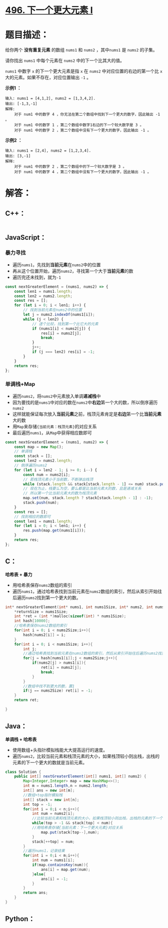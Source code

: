 # [496. 下一个更大元素 I](https://leetcode-cn.com/problems/next-greater-element-i/)

# 题目描述：

给你两个 **没有重复元素** 的数组 `nums1` 和 `nums2` ，其中`nums1` 是 `nums2` 的子集。

请你找出 `nums1` 中每个元素在 `nums2` 中的下一个比其大的值。

`nums1` 中数字 `x` 的下一个更大元素是指 `x` 在 `nums2` 中对应位置的右边的第一个比 `x` 大的元素。如果不存在，对应位置输出 `-1` 。

 

**示例1 ：**

```
输入: nums1 = [4,1,2], nums2 = [1,3,4,2].
输出: [-1,3,-1]
解释:
    对于 num1 中的数字 4 ，你无法在第二个数组中找到下一个更大的数字，因此输出 -1 。
    对于 num1 中的数字 1 ，第二个数组中数字1右边的下一个较大数字是 3 。
    对于 num1 中的数字 2 ，第二个数组中没有下一个更大的数字，因此输出 -1 。
```

**示例2 ：**

```
输入: nums1 = [2,4], nums2 = [1,2,3,4].
输出: [3,-1]
解释:
    对于 num1 中的数字 2 ，第二个数组中的下一个较大数字是 3 。
    对于 num1 中的数字 4 ，第二个数组中没有下一个更大的数字，因此输出 -1 。
```



# 解答：

## C++：

```C++

```

## JavaScript：

### 暴力寻找

- 遍历`nums1`，先找到**当前元素**在`nums2`中的位置
- 再从这个位置开始，遍历`nums2`，寻找第一个大于**当前元素**的数
- 遍历完还未找到，就为`-1`

```JavaScript
const nextGreaterElement = (nums1, nums2) => {
    const len1 = nums1.length;
    const len2 = nums2.length;
    const res = [];
    for (let i = 0; i < len1; i++) {
        // 找到当前元素在nums2中的位置
        let j = nums2.indexOf(nums1[i]);
        while (j < len2) {
            // 逐个比较，找到第一个比它大的元素
            if (nums1[i] < nums2[j]) {
                res[i] = nums2[j];
                break;
            }
            j++;
            if (j === len2) res[i] = -1;
        }
    }
    return res;
};
```

### 单调栈+Map

- 遍历`nums2`，将`nums2`中元素放入单调**递减栈**中
- 因为要找的是`nums1`中对应的数在`nums2`中**右边**第一个大的数，所以倒序遍历`nums2`
- 这样就能保证每次放入**当前元素**之前，栈顶元素肯定是**右边**第一个比**当前元素**大的数
- 用`Map`来存储`{当前元素：栈顶元素}`的对应关系
- 最后遍历`nums1`，从`Map`中获得相应数即可

```JavaScript
const nextGreaterElement = (nums1, nums2) => {
    const map = new Map();
    // 单调栈
    const stack = [];
    const len2 = nums2.length;
    // 倒序遍历nums2
    for (let i = len2 - 1; i >= 0; i--) {
        const num = nums2[i];
        // 若栈顶元素小于当前数，不断弹出栈顶
        while (stack.length && stack[stack.length - 1] <= num) stack.pop();
        // 现在为止，栈要么为空，要么都是比当前元素大的数，且是递减关系
        // 所以第一个比当前元素大的数为栈顶元素
        map.set(num, stack.length ? stack[stack.length - 1] : -1);
        stack.push(num);
    }
    const res = [];
    // 找到相应的数即可
    const len1 = nums1.length;
    for (let i = 0; i < len1; i++) {
        res.push(map.get(nums1[i]));
    }
    return res;
};
```


## C：
**哈希表 + 暴力**  
- 用哈希表保存`nums2`数组的索引
- 遍历`nums1`，通过哈希表找到当前元素在`nums2`数组的索引，然后从索引开始往后遍历`nums2`找到第一个更大的数。
```c
int* nextGreaterElement(int* nums1, int nums1Size, int* nums2, int nums2Size, int* returnSize){
    *returnSize = nums1Size;
    int *ret = (int *)malloc(sizeof(int) * nums1Size);
    int hash[10000];
    //哈希表保存nums2数组的索引
    for(int i = 0; i < nums2Size;i++){
        hash[nums2[i]] = i;
    }
    for(int i = 0; i < nums1Size; i++){
        int j;
        //通过哈希表找到当前元素在nums2数组的索引，然后从索引开始往后遍历nums2找到第一个更大的数
        for(j = hash[nums1[i]];j < nums2Size;j++){
            if(nums2[j] > nums1[i]){
                ret[i] = nums2[j];
                break;
            }
        }
        //数组中找不到更大的数，置1
        if(j == nums2Size) ret[i] = -1;
    }
    return ret;
    
}
```

## Java：
**单调栈 + 哈希表**  
- 使用数组+头指针模拟栈能大大提高运行的速度。
- 遍历`nums2`，比较当前元素和栈顶元素的大小，如果栈顶较小则出栈，出栈的元素的下一个更大的数就是当前元素。
```java
class Solution {
    public int[] nextGreaterElement(int[] nums1, int[] nums2) {
        Map<Integer,Integer> map = new HashMap<>();
        int m = nums1.length,n = nums2.length;
        int[] ans = new int[m];
        //数组+top指针模拟栈
        int[] stack = new int[n];
        int top = -1;
        for(int i = 0;i < n;i++){
            int num = nums2[i];
            //比较当前元素和栈顶元素的大小，如果栈顶较小则出栈，出栈的元素的下一个更大的数就是当前元素。
            while(top > -1 && stack[top] < num){
            //用哈希表存储{当前元素：下一个更大元素}对应关系
                map.put(stack[top--],num);
            }
            stack[++top] = num;
        }
        //遍历nums1，记录结果
        for(int i = 0;i < m;i++){
            int num = nums1[i];
            if(map.containsKey(num)){
                ans[i] = map.get(num);
            }else{
                ans[i] = -1;
            }  
        }
        return ans;
    }
}
```

## Python：

```python

```

